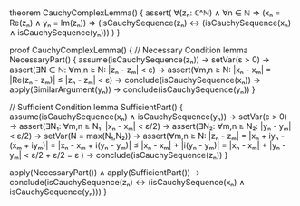 theorem CauchyComplexLemma() {
  assert(
    ∀(zₙ: ℂ^ℕ) ∧ ∀n ∈ ℕ ⇒
    (xₙ = Re(zₙ) ∧ yₙ = Im(zₙ)) ⇒
    (isCauchySequence(zₙ) ↔ (isCauchySequence(xₙ) ∧ isCauchySequence(yₙ)))
  )
}

proof CauchyComplexLemma() {
  // Necessary Condition
  lemma NecessaryPart() {
    assume(isCauchySequence(zₙ)) →
    setVar(ε > 0) →
    assert(∃N ∈ ℕ: ∀m,n ≥ N: |zₙ - zₘ| < ε) →
    assert(∀m,n ≥ N: |xₙ - xₘ| = |Re(zₙ - zₘ)| ≤ |zₙ - zₘ| < ε) →
    conclude(isCauchySequence(xₙ)) →
    apply(SimilarArgument(yₙ)) →
    conclude(isCauchySequence(yₙ))
  }

  // Sufficient Condition
  lemma SufficientPart() {
    assume(isCauchySequence(xₙ) ∧ isCauchySequence(yₙ)) →
    setVar(ε > 0) →
    assert(∃N₁: ∀m,n ≥ N₁: |xₙ - xₘ| < ε/2) →
    assert(∃N₂: ∀m,n ≥ N₂: |yₙ - yₘ| < ε/2) →
    setVar(N = max(N₁,N₂)) →
    assert(∀m,n ≥ N: 
      |zₙ - zₘ| = |xₙ + iyₙ - (xₘ + iyₘ)| =
      |xₙ - xₘ + i(yₙ - yₘ)| ≤
      |xₙ - xₘ| + |i(yₙ - yₘ)| =
      |xₙ - xₘ| + |yₙ - yₘ| <
      ε/2 + ε/2 = ε
    ) →
    conclude(isCauchySequence(zₙ))
  }

  apply(NecessaryPart()) ∧ apply(SufficientPart()) →
  conclude(isCauchySequence(zₙ) ↔ (isCauchySequence(xₙ) ∧ isCauchySequence(yₙ)))
}